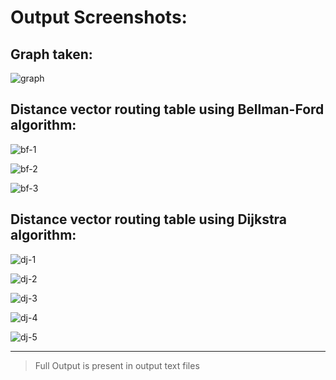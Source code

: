 # Output Screenshots:

## Graph taken:

![graph](graph.png)

## Distance vector routing table using Bellman-Ford algorithm:

![bf-1](bellman-ford-1.png)

![bf-2](bellman-ford-2.png)

![bf-3](bellman-ford-3.png)


## Distance vector routing table using Dijkstra algorithm:

![dj-1](dijkstra-1.png)

![dj-2](dijkstra-2.png)

![dj-3](dijkstra-3.png)

![dj-4](dijkstra-4.png)

![dj-5](dijkstra-5.png)

<hr />

> Full Output is present in output text files
